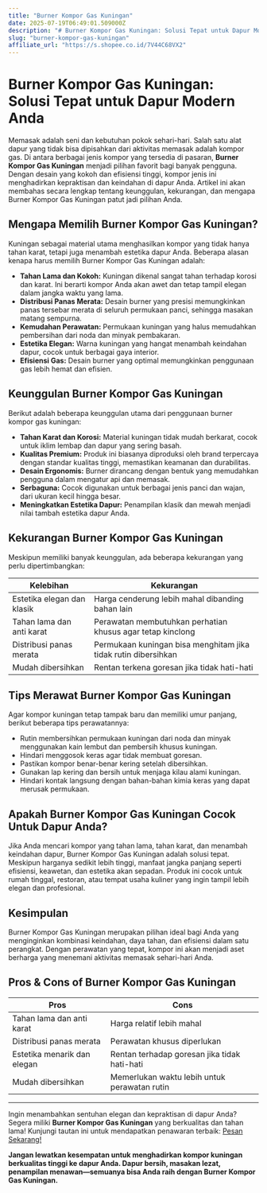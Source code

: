 ```yaml
---
title: "Burner Kompor Gas Kuningan"
date: 2025-07-19T06:49:01.509000Z
description: "# Burner Kompor Gas Kuningan: Solusi Tepat untuk Dapur Modern Anda..."
slug: "burner-kompor-gas-kuningan"
affiliate_url: "https://s.shopee.co.id/7V44C68VX2"
---
```

# Burner Kompor Gas Kuningan: Solusi Tepat untuk Dapur Modern Anda

Memasak adalah seni dan kebutuhan pokok sehari-hari. Salah satu alat dapur yang tidak bisa dipisahkan dari aktivitas memasak adalah kompor gas. Di antara berbagai jenis kompor yang tersedia di pasaran, **Burner Kompor Gas Kuningan** menjadi pilihan favorit bagi banyak pengguna. Dengan desain yang kokoh dan efisiensi tinggi, kompor jenis ini menghadirkan kepraktisan dan keindahan di dapur Anda. Artikel ini akan membahas secara lengkap tentang keunggulan, kekurangan, dan mengapa Burner Kompor Gas Kuningan patut jadi pilihan Anda.

## Mengapa Memilih Burner Kompor Gas Kuningan?

Kuningan sebagai material utama menghasilkan kompor yang tidak hanya tahan karat, tetapi juga menambah estetika dapur Anda. Beberapa alasan kenapa harus memilih Burner Kompor Gas Kuningan adalah:

- **Tahan Lama dan Kokoh:** Kuningan dikenal sangat tahan terhadap korosi dan karat. Ini berarti kompor Anda akan awet dan tetap tampil elegan dalam jangka waktu yang lama.
- **Distribusi Panas Merata:** Desain burner yang presisi memungkinkan panas tersebar merata di seluruh permukaan panci, sehingga masakan matang sempurna.
- **Kemudahan Perawatan:** Permukaan kuningan yang halus memudahkan pembersihan dari noda dan minyak pembakaran.
- **Estetika Elegan:** Warna kuningan yang hangat menambah keindahan dapur, cocok untuk berbagai gaya interior.
- **Efisiensi Gas:** Desain burner yang optimal memungkinkan penggunaan gas lebih hemat dan efisien.

## Keunggulan Burner Kompor Gas Kuningan

Berikut adalah beberapa keunggulan utama dari penggunaan burner kompor gas kuningan:

- **Tahan Karat dan Korosi:** Material kuningan tidak mudah berkarat, cocok untuk iklim lembap dan dapur yang sering basah.
- **Kualitas Premium:** Produk ini biasanya diproduksi oleh brand terpercaya dengan standar kualitas tinggi, memastikan keamanan dan durabilitas.
- **Desain Ergonomis:** Burner dirancang dengan bentuk yang memudahkan pengguna dalam mengatur api dan memasak.
- **Serbaguna:** Cocok digunakan untuk berbagai jenis panci dan wajan, dari ukuran kecil hingga besar.
- **Meningkatkan Estetika Dapur:** Penampilan klasik dan mewah menjadi nilai tambah estetika dapur Anda.

## Kekurangan Burner Kompor Gas Kuningan

Meskipun memiliki banyak keunggulan, ada beberapa kekurangan yang perlu dipertimbangkan:

| **Kelebihan** | **Kekurangan** |
|---------------|----------------|
| Estetika elegan dan klasik | Harga cenderung lebih mahal dibanding bahan lain |
| Tahan lama dan anti karat | Perawatan membutuhkan perhatian khusus agar tetap kinclong |
| Distribusi panas merata | Permukaan kuningan bisa menghitam jika tidak rutin dibersihkan |
| Mudah dibersihkan | Rentan terkena goresan jika tidak hati-hati |

## Tips Merawat Burner Kompor Gas Kuningan

Agar kompor kuningan tetap tampak baru dan memiliki umur panjang, berikut beberapa tips perawatannya:

- Rutin membersihkan permukaan kuningan dari noda dan minyak menggunakan kain lembut dan pembersih khusus kuningan.
- Hindari menggosok keras agar tidak membuat goresan.
- Pastikan kompor benar-benar kering setelah dibersihkan.
- Gunakan lap kering dan bersih untuk menjaga kilau alami kuningan.
- Hindari kontak langsung dengan bahan-bahan kimia keras yang dapat merusak permukaan.

## Apakah Burner Kompor Gas Kuningan Cocok Untuk Dapur Anda?

Jika Anda mencari kompor yang tahan lama, tahan karat, dan menambah keindahan dapur, Burner Kompor Gas Kuningan adalah solusi tepat. Meskipun harganya sedikit lebih tinggi, manfaat jangka panjang seperti efisiensi, keawetan, dan estetika akan sepadan. Produk ini cocok untuk rumah tinggal, restoran, atau tempat usaha kuliner yang ingin tampil lebih elegan dan profesional.

## Kesimpulan

Burner Kompor Gas Kuningan merupakan pilihan ideal bagi Anda yang menginginkan kombinasi keindahan, daya tahan, dan efisiensi dalam satu perangkat. Dengan perawatan yang tepat, kompor ini akan menjadi aset berharga yang menemani aktivitas memasak sehari-hari Anda.

## Pros & Cons of Burner Kompor Gas Kuningan

| **Pros** | **Cons** |
|---|---|
| Tahan lama dan anti karat | Harga relatif lebih mahal |
| Distribusi panas merata | Perawatan khusus diperlukan |
| Estetika menarik dan elegan | Rentan terhadap goresan jika tidak hati-hati |
| Mudah dibersihkan | Memerlukan waktu lebih untuk perawatan rutin |

---

Ingin menambahkan sentuhan elegan dan kepraktisan di dapur Anda? Segera miliki **Burner Kompor Gas Kuningan** yang berkualitas dan tahan lama! Kunjungi tautan ini untuk mendapatkan penawaran terbaik: [Pesan Sekarang!](https://s.shopee.co.id/7V44C68VX2)

**Jangan lewatkan kesempatan untuk menghadirkan kompor kuningan berkualitas tinggi ke dapur Anda. Dapur bersih, masakan lezat, penampilan menawan—semuanya bisa Anda raih dengan Burner Kompor Gas Kuningan.**